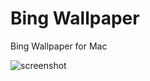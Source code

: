 # Bing Wallpaper

Bing Wallpaper for Mac

![screenshot](https://user-images.githubusercontent.com/233721/161424300-43024403-08b2-4640-a612-80acb9832d17.png)
